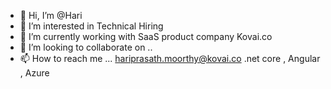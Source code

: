 - 👋 Hi, I’m @Hari
- 👀 I’m interested in Technical Hiring
- 🌱 I’m currently working with SaaS product company Kovai.co
- 💞️ I’m looking to collaborate on ..
- 📫 How to reach me ... hariprasath.moorthy@kovai.co
 .net core , Angular , Azure


<!---
HarryHiringTalents/HarryHiringTalents is a ✨ special ✨ repository because its `README.md` (this file) appears on your GitHub profile.
You can click the Preview link to take a look at your changes.
--->
